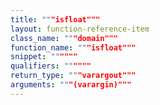 ```yaml
---
title: """isfloat"""
layout: function-reference-item
class_name: """domain"""
function_name: """isfloat"""
snippet: """"""
qualifiers: """"""
return_type: """varargout"""
arguments: """(varargin)"""
---
```


